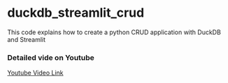 # duckdb_streamlit_crud
This code explains how to create a python CRUD  application with DuckDB and Streamlit

### Detailed vide on Youtube  ###
[Youtube Video Link](https://youtu.be/-XYQQcSYUH8)
